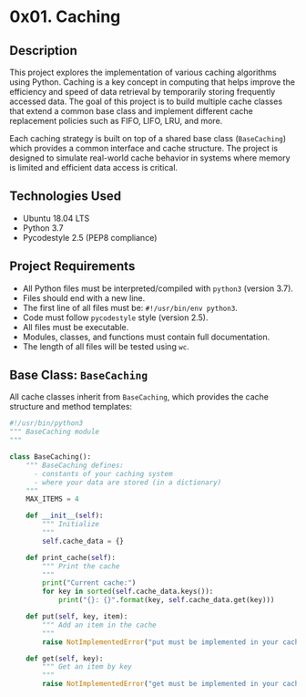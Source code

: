 # 0x01. Caching

## Description

This project explores the implementation of various caching algorithms using Python. Caching is a key concept in computing that helps improve the efficiency and speed of data retrieval by temporarily storing frequently accessed data. The goal of this project is to build multiple cache classes that extend a common base class and implement different cache replacement policies such as FIFO, LIFO, LRU, and more.

Each caching strategy is built on top of a shared base class (`BaseCaching`) which provides a common interface and cache structure. The project is designed to simulate real-world cache behavior in systems where memory is limited and efficient data access is critical.

## Technologies Used

- Ubuntu 18.04 LTS
- Python 3.7
- Pycodestyle 2.5 (PEP8 compliance)

## Project Requirements

- All Python files must be interpreted/compiled with `python3` (version 3.7).
- Files should end with a new line.
- The first line of all files must be: `#!/usr/bin/env python3`.
- Code must follow `pycodestyle` style (version 2.5).
- All files must be executable.
- Modules, classes, and functions must contain full documentation.
- The length of all files will be tested using `wc`.

## Base Class: `BaseCaching`

All cache classes inherit from `BaseCaching`, which provides the cache structure and method templates:

```python
#!/usr/bin/python3
""" BaseCaching module
"""

class BaseCaching():
    """ BaseCaching defines:
      - constants of your caching system
      - where your data are stored (in a dictionary)
    """
    MAX_ITEMS = 4

    def __init__(self):
        """ Initialize
        """
        self.cache_data = {}

    def print_cache(self):
        """ Print the cache
        """
        print("Current cache:")
        for key in sorted(self.cache_data.keys()):
            print("{}: {}".format(key, self.cache_data.get(key)))

    def put(self, key, item):
        """ Add an item in the cache
        """
        raise NotImplementedError("put must be implemented in your cache class")

    def get(self, key):
        """ Get an item by key
        """
        raise NotImplementedError("get must be implemented in your cache class")

